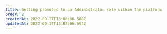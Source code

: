 ```yaml
---
title: Getting promoted to an Administrator role within the platform
order: 2
createdAt: 2022-09-17T13:08:06.588Z
updatedAt: 2022-09-17T13:08:06.594Z
---
```

